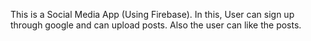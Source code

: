 This is a Social Media App (Using Firebase). In this, User can sign up through google and can upload posts. Also the user can like the posts.

